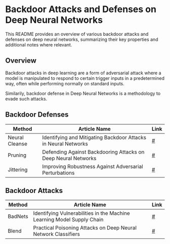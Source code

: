 # Backdoor Attacks and Defenses  on Deep Neural Networks

This README provides an overview of various backdoor attacks and defenses on deep neural networks, summarizing their key properties and additional notes where relevant.

## Overview

Backdoor attacks in deep learning are a form of adversarial attack where a model is manipulated to respond to certain trigger inputs in a predetermined way, often while performing normally on standard inputs. 

Similarily, backdoor defense in Deep Neural Networks is a methodology to evade such attacks.


## Backdoor Defenses

| Method            | Article Name                                                                                                   | Link |
|-------------------|----------------------------------------------------------------------------------------------------------------|------|
| Neural Cleanse    | Identifying and Mitigating Backdoor Attacks in Neural Networks                                                 | [#](https://people.cs.uchicago.edu/~ravenben/publications/pdf/backdoor-sp19.pdf) |
| Pruning           | Defending Against Backdooring Attacks on Deep Neural Networks                                                  | [#](https://www.researchgate.net/profile/Siddharth-Garg/publication/325483856_Fine-Pruning_[…]ng-Against-Backdooring-Attacks-on-Deep-Neural-Networks.pdf) |
| Jittering         | Improving Robustness Against Adversarial Perturbations                                                         | [#](https://proceedings.neurips.cc/paper_files/paper/2022/hash/3f9bbf77fbd858e5b6e39d39fe84ed2e-Abstract-Conference.html) |

## Backdoor Attacks

| Method     | Article Name                                                                       | Link |
|------------|------------------------------------------------------------------------------------|------|
| BadNets    | Identifying Vulnerabilities in the Machine Learning Model Supply Chain             | [#](https://arxiv.org/abs/1708.06733) |
| Blend      | Practical Poisoning Attacks on Deep Neural Network Classifiers                     | [#](https://arxiv.org/abs/1712.05526) |
